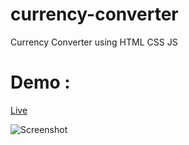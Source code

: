 # currency-converter
Currency Converter using HTML CSS JS
<br>
# Demo :

<a href="Website for currency.infinityfreeapp.com">Live</a>

![Screenshot ](https://github.com/Karthick-G12/currency-converter/assets/124970186/bab74c85-6a5d-4123-96f3-eed6d846f45b)
